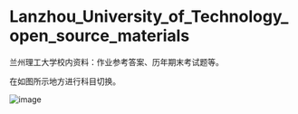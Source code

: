 # Lanzhou_University_of_Technology_open_source_materials
兰州理工大学校内资料：作业参考答案、历年期末考试题等。

在如图所示地方进行科目切换。

![image](https://github.com/longzheng268/Lanzhou_University_of_Technology_open_source_materials/assets/38132402/7e8dd3d0-04b7-437d-843d-59914793f6e9)
